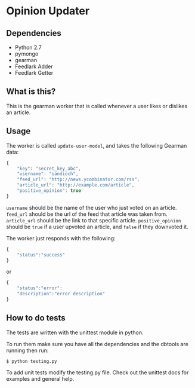 Opinion Updater
================

Dependencies
------------

- Python 2.7
- pymongo
- gearman
- Feedlark Adder
- Feedlark Getter

What is this?
-------------

This is the gearman worker that is called whenever a user likes or dislikes an article.

Usage
-----

The worker is called `update-user-model`, and takes the following Gearman data:

```js
{
    "key": "secret_key_abc",
	"username": "iandioch",
	"feed_url": "http://news.ycombinator.com/rss",
	"article_url": "http://example.com/article",
	"positive_opinion": true
}
```

`username` should be the name of the user who just voted on an article. `feed_url` should be the url of the feed that article was taken from. `article_url` should be the link to that specific article. `positive_opinion` should be `true` if a user upvoted an article, and `false` if they downvoted it.


The worker just responds with the following:

```js
{
	"status":"success"
}
```

or 

```js
{
	"status":"error":
	"description":"error description"
}
```

How to do tests
---------------

The tests are written with the unittest module in python.

To run them make sure you have all the dependencies and the dbtools are running then run:

	$ python testing.py


To add unit tests modify the testing.py file.
Check out the unittest docs for examples and general help.
